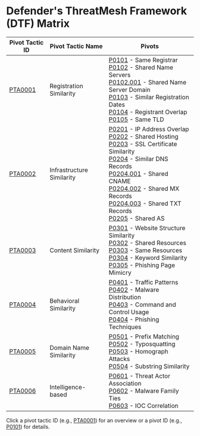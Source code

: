 # Defender's ThreatMesh Framework (DTF) Matrix

| Pivot Tactic ID         | Pivot Tactic Name          | Pivots                                                                     |
|-------------------------|----------------------------|----------------------------------------------------------------------------|
| [PTA0001](pivot-tactics/PTA0001/main.md) | Registration Similarity    | [P0101](pivots/P0101.md) - Same Registrar<br>[P0102](pivots/P0102.md) - Shared Name Servers<br>    [P0102.001](pivots/P0102.001.md) - Shared Name Server Domain<br>[P0103](pivots/P0103.md) - Similar Registration Dates<br>[P0104](pivots/P0104.md) - Registrant Overlap<br>[P0105](pivots/P0105.md) - Same TLD |
| [PTA0002](pivot-tactics/PTA0002/main.md) | Infrastructure Similarity  | [P0201](pivots/P0201.md) - IP Address Overlap<br>[P0202](pivots/P0202.md) - Shared Hosting<br>[P0203](pivots/P0203.md) - SSL Certificate Similarity<br>[P0204](pivots/P0204.md) - Similar DNS Records<br>    [P0204.001](pivots/P0204.001.md) - Shared CNAME<br>    [P0204.002](pivots/P0204.002.md) - Shared MX Records<br>    [P0204.003](pivots/P0204.003.md) - Shared TXT Records<br>[P0205](pivots/P0205.md) - Shared AS |
| [PTA0003](pivot-tactics/PTA0003/main.md) | Content Similarity         | [P0301](pivots/P0301.md) - Website Structure Similarity<br>[P0302](pivots/P0302.md) - Shared Resources<br>[P0303](pivots/P0303.md) - Same Resources<br>[P0304](pivots/P0304.md) - Keyword Similarity<br>[P0305](pivots/P0305.md) - Phishing Page Mimicry |
| [PTA0004](pivot-tactics/PTA0004/main.md) | Behavioral Similarity      | [P0401](pivots/P0401.md) - Traffic Patterns<br>[P0402](pivots/P0402.md) - Malware Distribution<br>[P0403](pivots/P0403.md) - Command and Control Usage<br>[P0404](pivots/P0404.md) - Phishing Techniques |
| [PTA0005](pivot-tactics/PTA0005/main.md) | Domain Name Similarity     | [P0501](pivots/P0501.md) - Prefix Matching<br>[P0502](pivots/P0502.md) - Typosquatting<br>[P0503](pivots/P0503.md) - Homograph Attacks<br>[P0504](pivots/P0504.md) - Substring Similarity |
| [PTA0006](pivot-tactics/PTA0006/main.md) | Intelligence-based         | [P0601](pivots/P0601.md) - Threat Actor Association<br>[P0602](pivots/P0602.md) - Malware Family Ties<br>[P0603](pivots/P0603.md) - IOC Correlation |

Click a pivot tactic ID (e.g., [PTA0001](pivot-tactics/PTA0001/main.md)) for an overview or a pivot ID (e.g., [P0101](pivots/P0101.md)) for details.